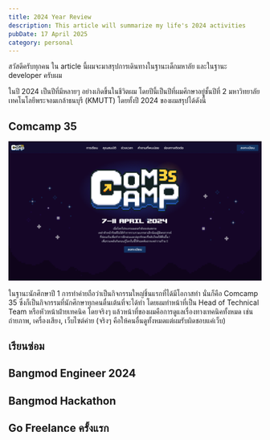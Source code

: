 ```yaml
---
title: 2024 Year Review
description: This article will summarize my life's 2024 activities
pubDate: 17 April 2025
category: personal
---
```

สวัสดีครับทุกคน ใน article นี้ผมจะมาสรุปการเดินทางในฐานะเด็กมหาลัย และในฐานะ developer ครับผม

ในปี 2024 เป็นปีที่มีหลายๆ อย่างเกิดขึ้นในชีวิตผม โดยปีนี้เป็นปีที่ผมศึกษาอยู่ชั้นปีที่ 2 มหาวิทยาลัยเทคโนโลยีพระจอมเกล้าธนบุรี (KMUTT) โดยทั้งปี 2024 ของผมสรุปได้ดังนี้

## Comcamp 35
<img src="/images/comcamp.png">

ในฐานะนักศึกษาปี 1 การทำค่ายถือว่าเป็นกิจกรรมใหญ่ชิ้นแรกที่ได้มีโอกาสทำ นั่นก็คือ Comcamp 35 ซึ่งก็เป็นกิจกรรมที่นักศึกษาทุกคนตื่นเต้นที่จะได้ทำ โดยผมทำหน้าที่เป็น Head of Technical Team หรือหัวหน้าฝ่ายเทคนิค โดยจริงๆ แล้วหน้าที่ของผมคือการดูแลเรื่องทางเทคนิคทั้งหมด เช่น ถ่ายภาพ, เครื่องเสียง, เว็บไซต์ค่าย (จริงๆ คือให้คนอื่นดูทั้งหมดแต่ผมรับผิดชอบแค่เว็บ)

## เรียนซ่อม

## Bangmod Engineer 2024
## Bangmod Hackathon

## Go Freelance ครั้งแรก